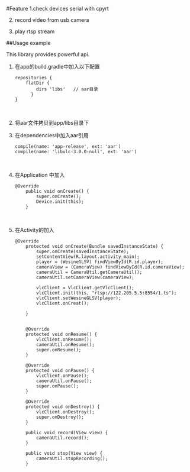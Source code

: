 

#Feature
1.check devices serial with cpyrt

2. record video from usb camera

3. play rtsp stream


##Usage example

   This library provides powerful api.

1. 在app的build.gradle中加入以下配置

   ```
   repositories {    
       flatDir {        
           dirs 'libs'   // aar目录
         }
   }
   ```

   ​

2. 将aar文件拷贝到app/libs目录下

3. 在dependencies中加入aar引用

   ```
   compile(name: 'app-release', ext: 'aar')
   compile(name: 'libvlc-3.0.0-null', ext: 'aar')
   ```

   ​

4. 在Application 中加入

   ```
   @Override
       public void onCreate() {
           super.onCreate();
           Device.init(this);
       }
   ```

   ​

5. 在Activity的加入

   ```
   @Override
       protected void onCreate(Bundle savedInstanceState) {
           super.onCreate(savedInstanceState);
           setContentView(R.layout.activity_main);
           player = (WesineGLSV) findViewById(R.id.player);
           cameraView = (CameraView) findViewById(R.id.cameraView);
           cameraUtil = CameraUtil.getCameraUtil();
           cameraUtil.setCameraView(cameraView);

           vlcClient = VlcClient.getVlcClient();
           vlcClient.init(this, "rtsp://122.205.5.5:8554/1.ts");
           vlcClient.setWesineGLSV(player);
           vlcClient.onCreat();

       }


       @Override
       protected void onResume() {
           vlcClient.onResume();
           cameraUtil.onResume();
           super.onResume();
       }

       @Override
       protected void onPause() {
           vlcClient.onPause();
           cameraUtil.onPause();
           super.onPause();
       }

       @Override
       protected void onDestroy() {
           vlcClient.onDestroy();
           super.onDestroy();
       }

       public void record(View view) {
           cameraUtil.record();
       }

       public void stop(View view) {
           cameraUtil.stopRecording();
       }
   ```

   ​

   ​

